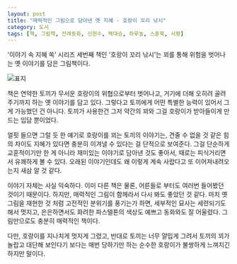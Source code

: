 ```yaml
---
layout: post
title: "매력적인 그림으로 담아낸 옛 지혜 - 호랑이 꼬리 낚시"
category: 도서
tags: [책, 그림책, 전래동화, 신현수, 백대승, 하루놀, 스푼북, 서평]
---
```


'이야기 속 지혜 쏙' 시리즈 세번째 책인
'호랑이 꼬리 낚시'는
꾀를 통해 위험을 벗어나는 옛 이야기를 담은 그림책이다.

![표지](https://lh3.googleusercontent.com/6CyF125xmNfNI34fxPo1L9GSnLeeemWAQn-3AfRhXDAv-qSqVMDM89t8E9TlgygRwYOu0zsKOwwDHw=s480)

책은 연약한 토끼가 무서운 호랑이의 위협으로부터 벗어나고,
거기에 더해 오히려 골려주기까지 하는 옛 이야기를 담고 있다.
그렇다고 토끼에게 어떤 특별한 능력이 있어서 그게 가능했던 건 아니다.
토끼가 사용한건 그저 약간의 꾀와 그걸 호랑이가 받아들이게 만드는 입담 뿐이었다.

얼핏 들으면 그럴 듯 한 얘기로 호랑이를 꾀는 토끼의 이야기는,
견줄 수 없을 것 같은 힘의 차이도 지혜가 있다면 충분히 이겨낼 수 있다는 걸 단적으로 보여준다.
그걸 단순하게 교훈적이기만 한 게 아니라
재미있는 이야기로 담아낸 것도 좋아서,
때로는 피식거리면서 유쾌하게 볼 수 있다.
오래된 이야기인데도 왜 이렇게 계속 사랍다고 또 이어져내려오는지 새삼 알 것 같다.

이야기 자체는 사실 익숙하다.
이미 다른 책은 물론, 어른들로 부터도 여러번 들어봤던 것이기 때문이다.
하지만, 매력적인 그림이 함께라서 다시 봐도 좋았던 것 같다.
마치 옛 그림을 재현한 것 처럼 고전적인 분위기를 풍기는가 하면,
세부적인 묘사는 세련되기도 해서 멋지고,
은은하면서도 화려한 파스텔톤의 색상도 예쁘고 동화와도 잘 어울렸다.
그림만으로도 충분히 매력적인 책이다.

다만, 호랑이를 지나치게 멋지게 그렸고,
반대로 토끼는 너무 얄밉게 그려서
토끼의 꾀가 놀랍고 대단해 보인다기 보다는
매번 당하기만 하는 순수한 호랑이가 불쌍하게 느껴지긴 하지만 말이다.
